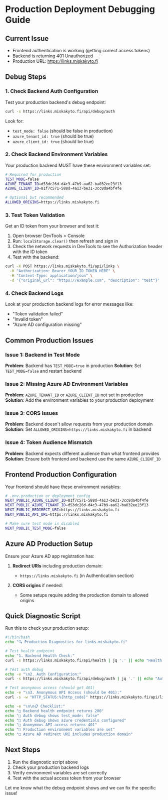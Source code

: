 # Production Deployment Debugging Guide

## Current Issue
- Frontend authentication is working (getting correct access tokens)
- Backend is returning 401 Unauthorized
- Production URL: https://links.miskakyto.fi

## Debug Steps

### 1. Check Backend Auth Configuration

Test your production backend's debug endpoint:

```bash
curl -s https://links.miskakyto.fi/api/debug/auth
```

Look for:
- `test_mode: false` (should be false in production)
- `azure_tenant_id: true` (should be true)
- `azure_client_id: true` (should be true)

### 2. Check Backend Environment Variables

Your production backend MUST have these environment variables set:

```bash
# Required for production
TEST_MODE=false
AZURE_TENANT_ID=d53dc26d-d4c3-47b9-aa62-ba032ee23f13
AZURE_CLIENT_ID=81f7c571-588d-4a13-be31-3cc8da4bf4fe

# Optional but recommended
ALLOWED_ORIGINS=https://links.miskakyto.fi
```

### 3. Test Token Validation

Get an ID token from your browser and test it:

1. Open browser DevTools > Console
2. Run: `localStorage.clear()` then refresh and sign in
3. Check the network requests in DevTools to see the Authorization header with the ID token
4. Test with the backend:

```bash
curl -X POST https://links.miskakyto.fi/api/links \
  -H "Authorization: Bearer YOUR_ID_TOKEN_HERE" \
  -H "Content-Type: application/json" \
  -d '{"original_url": "https://example.com", "description": "test"}'
```

### 4. Check Backend Logs

Look at your production backend logs for error messages like:
- "Token validation failed"
- "Invalid token"
- "Azure AD configuration missing"

## Common Production Issues

### Issue 1: Backend in Test Mode
**Problem**: Backend has `TEST_MODE=true` in production
**Solution**: Set `TEST_MODE=false` and restart backend

### Issue 2: Missing Azure AD Environment Variables
**Problem**: `AZURE_TENANT_ID` or `AZURE_CLIENT_ID` not set in production
**Solution**: Add the environment variables to your production deployment

### Issue 3: CORS Issues
**Problem**: Backend doesn't allow requests from your production domain
**Solution**: Set `ALLOWED_ORIGINS=https://links.miskakyto.fi` in backend

### Issue 4: Token Audience Mismatch
**Problem**: Backend expects different audience than what frontend provides
**Solution**: Ensure both frontend and backend use the same `AZURE_CLIENT_ID`

## Frontend Production Configuration

Your frontend should have these environment variables:

```bash
# .env.production or deployment config
NEXT_PUBLIC_AZURE_CLIENT_ID=81f7c571-588d-4a13-be31-3cc8da4bf4fe
NEXT_PUBLIC_AZURE_TENANT_ID=d53dc26d-d4c3-47b9-aa62-ba032ee23f13
NEXT_PUBLIC_REDIRECT_URI=https://links.miskakyto.fi
NEXT_PUBLIC_API_URL=https://links.miskakyto.fi

# Make sure test mode is disabled
NEXT_PUBLIC_TEST_MODE=false
```

## Azure AD Production Setup

Ensure your Azure AD app registration has:

1. **Redirect URIs** including production domain:
   - `https://links.miskakyto.fi` (in Authentication section)

2. **CORS origins** if needed:
   - Some setups require adding the production domain to allowed origins

## Quick Diagnostic Script

Run this to check your production setup:

```bash
#!/bin/bash
echo "🔍 Production Diagnostics for links.miskakyto.fi"

# Test health endpoint
echo "1. Backend Health Check:"
curl -s https://links.miskakyto.fi/api/health | jq '.' || echo "Health check failed"

# Test auth debug
echo -e "\n2. Auth Configuration:"
curl -s https://links.miskakyto.fi/api/debug/auth | jq '.' || echo "Auth debug failed"

# Test anonymous access (should get 401)
echo -e "\n3. Anonymous API Access (should be 401):"
curl -s -w "HTTP_STATUS:%{http_code}" https://links.miskakyto.fi/api/links

echo -e "\n\n📋 Checklist:"
echo "□ Backend health endpoint returns 200"
echo "□ Auth debug shows test_mode: false"
echo "□ Auth debug shows azure credentials configured"
echo "□ Anonymous API access returns 401"
echo "□ Production environment variables are set"
echo "□ Azure AD redirect URI includes production domain"
```

## Next Steps

1. Run the diagnostic script above
2. Check your production backend logs
3. Verify environment variables are set correctly
4. Test with the actual access token from your browser

Let me know what the debug endpoint shows and we can fix the specific issue!
